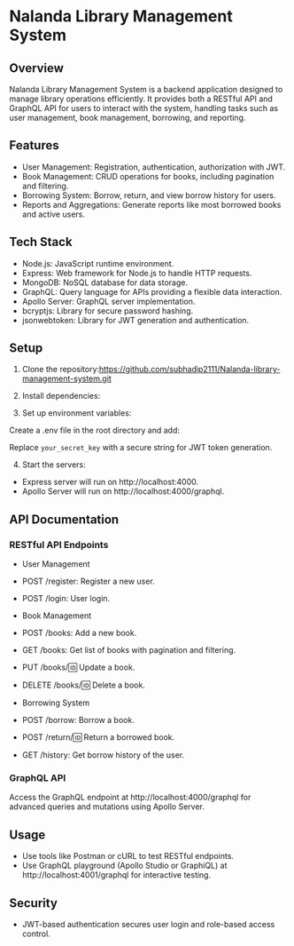 # Nalanda Library Management System

## Overview

Nalanda Library Management System is a backend application designed to manage library operations efficiently. It provides both a RESTful API and GraphQL API for users to interact with the system, handling tasks such as user management, book management, borrowing, and reporting.

## Features

- User Management: Registration, authentication, authorization with JWT.
- Book Management: CRUD operations for books, including pagination and filtering.
- Borrowing System: Borrow, return, and view borrow history for users.
- Reports and Aggregations: Generate reports like most borrowed books and active users.

## Tech Stack

- Node.js: JavaScript runtime environment.
- Express: Web framework for Node.js to handle HTTP requests.
- MongoDB: NoSQL database for data storage.
- GraphQL: Query language for APIs providing a flexible data interaction.
- Apollo Server: GraphQL server implementation.
- bcryptjs: Library for secure password hashing.
- jsonwebtoken: Library for JWT generation and authentication.

## Setup

1. Clone the repository:https://github.com/subhadip2111/Nalanda-library-management-system.git


2. Install dependencies:


3. Set up environment variables:

Create a .env file in the root directory and add:


Replace `your_secret_key` with a secure string for JWT token generation.

4. Start the servers:


- Express server will run on http://localhost:4000.
- Apollo Server will run on http://localhost:4000/graphql.

## API Documentation

### RESTful API Endpoints

- User Management
- POST /register: Register a new user.
- POST /login: User login.

- Book Management
- POST /books: Add a new book.
- GET /books: Get list of books with pagination and filtering.
- PUT /books/:id: Update a book.
- DELETE /books/:id: Delete a book.

- Borrowing System
- POST /borrow: Borrow a book.
- POST /return/:id: Return a borrowed book.
- GET /history: Get borrow history of the user.

### GraphQL API

Access the GraphQL endpoint at http://localhost:4000/graphql for advanced queries and mutations using Apollo Server.

## Usage

- Use tools like Postman or cURL to test RESTful endpoints.
- Use GraphQL playground (Apollo Studio or GraphiQL) at http://localhost:4001/graphql for interactive testing.

## Security

- JWT-based authentication secures user login and role-based access control.
